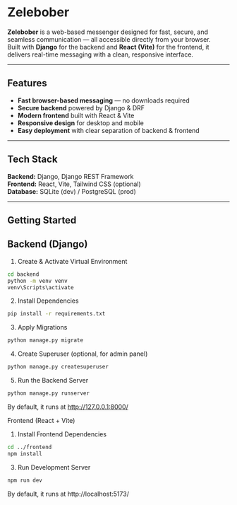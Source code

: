 # Zelebober

**Zelebober** is a web-based messenger designed for fast, secure, and seamless communication — all accessible directly from your browser.  
Built with **Django** for the backend and **React (Vite)** for the frontend, it delivers real-time messaging with a clean, responsive interface.

---

## Features
-  **Fast browser-based messaging** — no downloads required  
-  **Secure backend** powered by Django & DRF  
-  **Modern frontend** built with React & Vite  
-  **Responsive design** for desktop and mobile  
-  **Easy deployment** with clear separation of backend & frontend

---

## Tech Stack
**Backend:** Django, Django REST Framework  
**Frontend:** React, Vite, Tailwind CSS (optional)  
**Database:** SQLite (dev) / PostgreSQL (prod)  

---

## Getting Started

## Backend (Django)
1) Create & Activate Virtual Environment
```bash
cd backend
python -m venv venv
venv\Scripts\activate
```
2) Install Dependencies
 ```bash
pip install -r requirements.txt
```
3) Apply Migrations
```bash
python manage.py migrate
```
4) Create Superuser (optional, for admin panel)
```bash
python manage.py createsuperuser
```
5) Run the Backend Server
```bash
python manage.py runserver
```
By default, it runs at http://127.0.0.1:8000/

Frontend (React + Vite)
1) Install Frontend Dependencies
```bash
cd ../frontend
npm install
```
3) Run Development Server
```bash
npm run dev
```
By default, it runs at http://localhost:5173/
